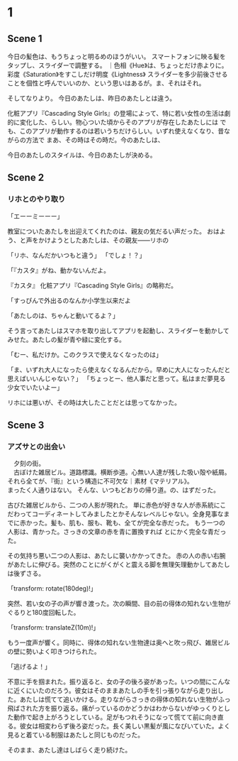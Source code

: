 # 1

## Scene 1

今日の髪色は、もうちょっと明るめのほうがいい。
スマートフォンに映る髪をタップし、スライダーで調整する。
｜色相《Hue》は、ちょっとだけ赤よりに。彩度《Saturation》をすこしだけ明度《Lightness》
スライダーを多少前後させることを個性と呼んでいいのか、という思いはあるが。ま、それはそれ。

そしてなりより。
今日のあたしは、昨日のあたしとは違う。

化粧アプリ『Cascading Style Girls』の登場によって、特に若い女性の生活は劇的に変化した、らしい。物心ついた頃からそのアプリが存在したあたしには
でも、このアプリが動作するのは若いうちだけらしい。いずれ使えなくなり、昔ながらの方法で
まあ、その時はその時だ。今のあたしは、

今日のあたしのスタイルは、今日のあたしが決める。

## Scene 2

### リホとのやり取り

「エーーミーーー」

教室についたあたしを出迎えてくれたのは、親友の気だるい声だった。
おはよう、と声をかけようとしたあたしは、その親友――リホの

「リホ、なんだかいつもと違う」
「でしょ！？」

「『カスタ』がね、動かないんだよ。

『カスタ』
化粧アプリ『Cascading Style Girls』の略称だ。

「すっぴんで外出るのなんか小学生以来だよ

「あたしのは、ちゃんと動いてるよ？」

そう言ってあたしはスマホを取り出してアプリを起動し、スライダーを動かしてみせた。あたしの髪が青や緑に変化する。

「むー、私だけか。このクラスで使えなくなったのは」

「ま、いずれ大人になったら使えなくなるんだから。早めに大人になったんだと思えばいいんじゃない？」
「ちょっとー、他人事だと思って。私はまだ夢見る少女でいたいよー」



リホには悪いが、その時は大したことだとは思ってなかった。

## Scene 3

### アズサとの出会い

　夕刻の街。  
　古ぼけた雑居ビル。道路標識。横断歩道。心無い人達が残した吸い殻や紙屑。それら全てが、『街』という構造に不可欠な｜素材《マテリアル》。  
まったく人通りはない。
そんな、いつもどおりの帰り道。の、はずだった。

古びた雑居ビルから、二つの人影が現れた。
単に赤色が好きな人が赤系統にこだわってコーディネートしてみましたとかそんなレベルじゃない。全身見事なまでに赤かった。髪も、肌も、服も、靴も、全てが完全な赤だった。
もう一つの人影は、青かった。さっきの文章の赤を青に置換すれば
とにかく完全な青だった。

その気持ち悪い二つの人影は、あたしに襲いかかってきた。
赤の人の赤い右腕があたしに伸びる。突然のことにがくがくと震える脚を無理矢理動かしてあたしは後ずさる。


「transform: rotate(180deg)!」

突然、若い女の子の声が響き渡った。次の瞬間、目の前の得体の知れない生物がぐるりと180度回転した。

「transform: translateZ(10m)!」

もう一度声が響く。同時に、得体の知れない生物達は奥へと吹っ飛び、雑居ビルの壁に勢いよく叩きつけられた。

「逃げるよ！」

不意に手を掴まれた。振り返ると、女の子の後ろ姿があった。いつの間にこんなに近くにいたのだろう。彼女はそのままあたしの手を引っ張りながら走り出した。あたしは慌てて追いかける。走りながらさっきの得体の知れない生物がふっ飛ばされた方を振り返る。痛がっているのかどうかはわからないがゆっくりとした動作で起き上がろうとしている。足がもつれそうになって慌てて前に向き直る。彼女は相変わらず後ろ姿だった。長く美しい黒髪が風になびいていた。よく見ると着ている制服はあたしと同じものだった。

そのまま、あたし達はしばらく走り続けた。
<!--stackedit_data:
eyJoaXN0b3J5IjpbLTEwNTc5MTA0NSwxNDQ2Mjc2OTk5LC03Nz
k5MjEwNDAsLTgxMTk0MDkyNiwyNTI5OTM1MjAsLTQ2ODM5MTA4
OCwtMTMxODAwMTMyNiwtNjU0MDc5NzQsMTc2MTExNjYzMywtMT
Y2NzYwMDUyMSwtMTEyNDAwODkxOF19
-->